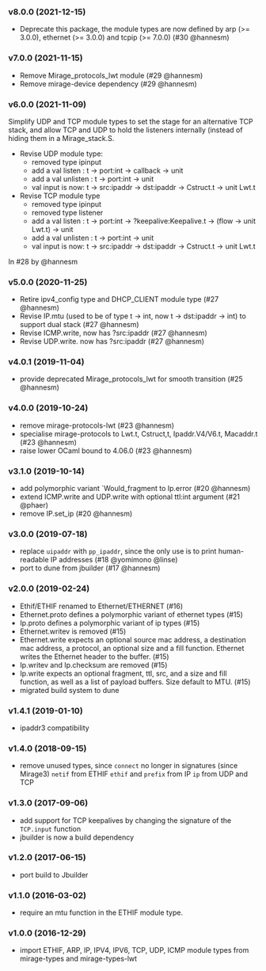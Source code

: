 ### v8.0.0 (2021-12-15)

* Deprecate this package, the module types are now defined by arp (>= 3.0.0),
  ethernet (>= 3.0.0) and tcpip (>= 7.0.0) (#30 @hannesm)

### v7.0.0 (2021-11-15)

* Remove Mirage_protocols_lwt module (#29 @hannesm)
* Remove mirage-device dependency (#29 @hannesm)

### v6.0.0 (2021-11-09)

Simplify UDP and TCP module types to set the stage for an alternative TCP stack,
and allow TCP and UDP to hold the listeners internally (instead of hiding them
in a Mirage_stack.S.

- Revise UDP module type:
   - removed type ipinput
   - add a val listen : t -> port:int -> callback -> unit
   - add a val unlisten : t -> port:int -> unit
   - val input is now: t -> src:ipaddr -> dst:ipaddr -> Cstruct.t -> unit Lwt.t
- Revise TCP module type
   - removed type ipinput
   - removed type listener
   - add a val listen : t -> port:int -> ?keepalive:Keepalive.t -> (flow -> unit Lwt.t) -> unit
   - add a val unlisten : t -> port:int -> unit
   - val input is now: t -> src:ipaddr -> dst:ipaddr -> Cstruct.t -> unit Lwt.t

In #28 by @hannesm

### v5.0.0 (2020-11-25)

- Retire ipv4_config type and DHCP_CLIENT module type (#27 @hannesm)
- Revise IP.mtu (used to be of type t -> int, now t -> dst:ipaddr -> int) to
  support dual stack (#27 @hannesm)
- Revise ICMP.write, now has ?src:ipaddr (#27 @hannesm)
- Revise UDP.write. now has ?src:ipaddr (#27 @hannesm)

### v4.0.1 (2019-11-04)

* provide deprecated Mirage_protocols_lwt for smooth transition (#25 @hannesm)

### v4.0.0 (2019-10-24)

- remove mirage-protocols-lwt (#23 @hannesm)
- specialise mirage-protocols to Lwt.t, Cstruct,t, Ipaddr.V4/V6.t, Macaddr.t (#23 @hannesm)
- raise lower OCaml bound to 4.06.0 (#23 @hannesm)

### v3.1.0 (2019-10-14)

- add polymorphic variant `Would_fragment to Ip.error (#20 @hannesm)
- extend ICMP.write and UDP.write with optional ttl:int argument (#21 @phaer)
- remove IP.set_ip (#20 @hannesm)

### v3.0.0 (2019-07-18)

- replace `uipaddr` with `pp_ipaddr`, since the only use is to print
  human-readable IP addresses (#18 @yomimono @linse)
- port to dune from jbuilder (#17 @hannesm)

### v2.0.0 (2019-02-24)

- Ethif/ETHIF renamed to Ethernet/ETHERNET (#16)
- Ethernet.proto defines a polymorphic variant of ethernet types (#15)
- Ip.proto defines a polymorphic variant of ip types (#15)
- Ethernet.writev is removed (#15)
- Ethernet.write expects an optional source mac address, a destination mac
  address, a protocol, an optional size and a fill function. Ethernet writes
  the Ethernet header to the buffer. (#15)
- Ip.writev and Ip.checksum are removed (#15)
- Ip.write expects an optional fragment, ttl, src, and a size and fill function,
  as well as a list of payload buffers. Size default to MTU. (#15)
- migrated build system to dune

### v1.4.1 (2019-01-10)

- ipaddr3 compatibility

### v1.4.0 (2018-09-15)

- remove unused types, since `connect` no longer in signatures (since Mirage3)
  `netif` from ETHIF
  `ethif` and `prefix` from IP
  `ip` from UDP and TCP

### v1.3.0 (2017-09-06)

- add support for TCP keepalives by changing the signature of the
  `TCP.input` function
- jbuilder is now a build dependency

### v1.2.0 (2017-06-15)

- port build to Jbuilder

### v1.1.0 (2016-03-02)

- require an mtu function in the ETHIF module type.

### v1.0.0 (2016-12-29)

- import ETHIF, ARP, IP, IPV4, IPV6, TCP, UDP, ICMP module types from mirage-types and mirage-types-lwt
